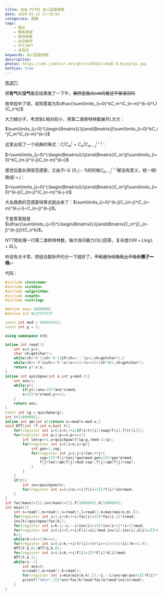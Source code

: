 ```yaml
---
title: 洛谷 P2791 幼儿园篮球题
date: 2020-01-12 17:19:54
categories: 题解
tags:
    - 数论
    - 概率期望
    - 斯特林数
    - 组合数学
    - FFT/NTT
    - 多项式
keywords: 幼儿园篮球题
description:
photos: https://cdn.jsdelivr.net/gh/ctz45562/cdn@2.0.0/yeylqt.jpg
mathjax: true
---
```


[传送门](https://www.luogu.com.cn/problem/P2791)

把**有气**和**没气**看反结果推了一下午，~~果然是我对cxk的爱还不够深沉吗~~

<!--more-->

枚举投中了球，易知答案为$\dfrac{\sum\limits_{i=0}^kC_m^iC_{n-m}^{k-i}i^L}{C_n^k}$

大力搞分子。考虑到$L$相对较小，用第二类斯特林数展开$L$次方：

$\sum\limits_{j=0}^L\begin{Bmatrix}L\\j\end{Bmatrix}j!\sum\limits_{i=0}^kC_i^jC_m^iC_{n-m}^{k-i}$

这里出现了一个经典的等式：$C_i^jC_m^i=C_m^jC_{m-j}^{i-j}$：

$=\sum\limits_{j=0}^L\begin{Bmatrix}L\\j\end{Bmatrix}C_m^jj!\sum\limits_{i=0}^kC_{m-j}^{i-j}C_{n-m}^{k-i}$

感觉后面长得很范德蒙，又由于$i\in[0,j-1]$的时候$C_{m-j}^{i-j}$都没有意义，统一把$i$换成$i+j$：

$=\sum\limits_{j=0}^L\begin{Bmatrix}L\\j\end{Bmatrix}C_m^jj!\sum\limits_{i=0}^{k-j}C_{m-j}^iC_{n-m}^{k-j-i}$

大名鼎鼎的范德蒙恒等式就出来了：$\sum\limits_{i=0}^{k-j}C_{m-j}^iC_{n-m}^{k-j-i}=C_{n-j}^{k-j}$。

于是答案就是$\dfrac{\sum\limits_{j=0}^L\begin{Bmatrix}L\\j\end{Bmatrix}C_m^jC_{n-j}^{k-j}j!}{C_n^k}$。

$NTT$预处理一行第二类斯特林数，每次询问暴力$O(L)$回答，复杂度$O(N+L\log L+SL)$。

听说有点卡常，把组合数拆开约分一下就好了。~~不知道为啥吸氧比不吸氧**慢了一倍**。~~

代码：

``` cpp
#include <iostream>
#include <cstdio>
#include <algorithm>
#include <cmath>
#include <cstring>

#define maxn 20000005	
#define inf 0x3f3f3f3f

const int mod = 998244353;
const int g = 3;

using namespace std;

inline int read(){
	int x=0,y=0;
	char ch=getchar();
	while(ch<'0'||ch>'9'){if(ch=='-')y=1;ch=getchar();}
	while(ch>='0'&&ch<='9')x=(x<<1)+(x<<3)+(ch^48),ch=getchar();
	return y?-x:x;
}
inline int quickpow(int x,int y=mod-2){
	int ans=1;
	while(y){
		if(y&1)ans=1ll*ans*x%mod;
		x=1ll*x*x%mod,y>>=1;
	}
	return ans;
}
const int ig = quickpow(g);
int tr[1000005];
inline int qm(int x){return x>=mod?x-mod:x;}
void NTT(int *f,int n,bool t){
	for(register int i=0;i<n;++i)if(i<tr[i])swap(f[i],f[tr[i]]);
	for(register int p=2;p<=n;p<<=1){
		int len=p>>1,o=quickpow(t?ig:g,(mod-1)/p);
		for(register int i=0;i<n;i+=p){
			int gen=1,cop;
			for(register int j=i;j<i+len;++j){
				cop=1ll*f[j+len]*gen%mod,gen=1ll*gen*o%mod;
				f[j+len]=qm(f[j]+mod-cop),f[j]=qm(f[j]+cop);
			}
		}
	}
	if(t){
		int inv=quickpow(n);
		for(register int i=0;i<n;++i)f[i]=1ll*f[i]*inv%mod;
	}
}
int fac[maxn]={1},inv[maxn]={1},F[1000005],G[1000005];
int main(){
	int n=read(),m=read(),s=read(),l=read(),k=max(max(n,m),l);
	for(register int i=1;i<=k;++i)fac[i]=1ll*fac[i-1]*i%mod;
	inv[k]=quickpow(fac[k]);
	for(register int i=k-1;~i;--i)inv[i]=1ll*inv[i+1]*(i+1)%mod;
	for(register int i=0;i<=l;++i)F[i]=i&1?mod-inv[i]:inv[i],G[i]=1ll*quickpow(i,l)*inv[i]%mod;
	k=1;
	while(k<=l<<1)k<<=1;
	for(register int i=0;i<k;++i)tr[i]=(tr[i>>1]>>1)|(i&1?k>>1:0);
	NTT(F,k,0),NTT(G,k,0);
	for(register int i=0;i<k;++i)F[i]=1ll*F[i]*G[i]%mod;
	NTT(F,k,1);
	while(s--){
		int ans=0;
		n=read(),m=read(),k=read();
		for(register int i=min(min(m,k),l);~i;--i)ans=qm(ans+1ll*F[i]*fac[n-i]%mod*inv[m-i]%mod*inv[k-i]%mod);
		printf("%d\n",1ll*ans*fac[k]%mod*fac[m]%mod*inv[n]%mod);
	}
}
```